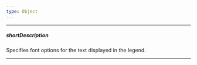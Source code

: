 ```yaml
---
type: Object
---
```

---
##### shortDescription
Specifies font options for the text displayed in the legend.

---
